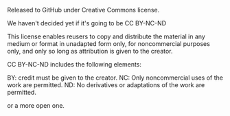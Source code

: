Released to GitHub under Creative Commons license.

We haven't decided yet if it's going to be 
CC BY-NC-ND

This license enables reusers to copy and distribute the material in any medium or format in unadapted form only, for noncommercial purposes only, and only so long as attribution is given to the creator. 

CC BY-NC-ND includes the following elements:

BY: credit must be given to the creator.
NC: Only noncommercial uses of the work are permitted.
ND: No derivatives or adaptations of the work are permitted.

or a more open one. 
